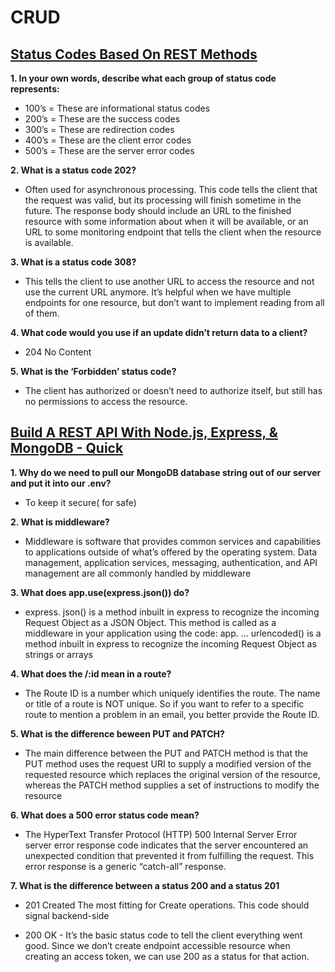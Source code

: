 # CRUD

## [Status Codes Based On REST Methods](https://www.moesif.com/blog/technical/api-design/Which-HTTP-Status-Code-To-Use-For-Every-CRUD-App/)

**1. In your own words, describe what each group of status code represents:**
- 100’s = These are informational status codes
- 200’s = These are the success codes
- 300’s = These are redirection codes
- 400’s = These are the client error codes
- 500’s = These are the server error codes



**2. What is a status code 202?**

- Often used for asynchronous processing. This code tells the client that the request was valid, but its processing will finish sometime in the future. The response body should include an URL to the finished resource with some information about when it will be available, or an URL to some monitoring endpoint that tells the client when the resource is available.

**3. What is a status code 308?**

- This tells the client to use another URL to access the resource and not use the current URL anymore. It’s helpful when we have multiple endpoints for one resource, but don’t want to implement reading from all of them.


**4. What code would you use if an update didn’t return data to a client?**

- 204 No Content


**5. What is the ‘Forbidden’ status code?**

- The client has authorized or doesn’t need to authorize itself, but still has no permissions to access the resource.


## [Build A REST API With Node.js, Express, & MongoDB - Quick]((https://www.youtube.com/channel/UCFbNIlppjAuEX4znoulh0Cw)) 


**1. Why do we need to pull our MongoDB database string out of our server and put it into our .env?**

- To keep it secure( for safe)


**2. What is middleware?**

- Middleware is software that provides common services and capabilities to applications outside of what’s offered by the operating system. Data management, application services, messaging, authentication, and API management are all commonly handled by middleware

**3. What does app.use(express.json()) do?**

- express. json() is a method inbuilt in express to recognize the incoming Request Object as a JSON Object. This method is called as a middleware in your application using the code: app. … urlencoded() is a method inbuilt in express to recognize the incoming Request Object as strings or arrays


**4. What does the /:id mean in a route?**


- The Route ID is a number which uniquely identifies the route. The name or title of a route is NOT unique. So if you want to refer to a specific route to mention a problem in an email, you better provide the Route ID.


**5. What is the difference beween PUT and PATCH?**

- The main difference between the PUT and PATCH method is that the PUT method uses the request URI to supply a modified version of the requested resource which replaces the original version of the resource, whereas the PATCH method supplies a set of instructions to modify the resource




**6. What does a 500 error status code mean?**

- The HyperText Transfer Protocol (HTTP) 500 Internal Server Error server error response code indicates that the server encountered an unexpected condition that prevented it from fulfilling the request. This error response is a generic “catch-all” response.

**7. What is the difference between a status 200 and a status 201**

- 201 Created  The most fitting for Create operations. This code should signal backend-side

- 200 OK - It’s the basic status code to tell the client everything went good. Since we don’t create endpoint accessible resource when creating an access token, we can use 200 as a status for that action.
